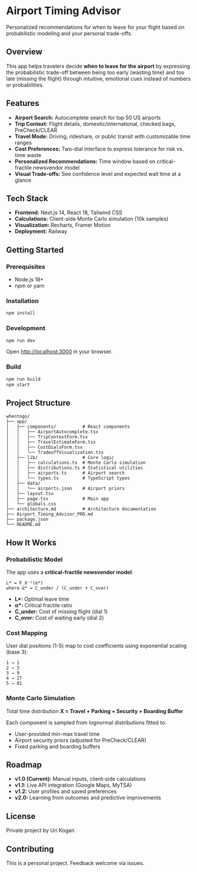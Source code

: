 # Airport Timing Advisor

Personalized recommendations for when to leave for your flight based on probabilistic modeling and your personal trade-offs.

## Overview

This app helps travelers decide **when to leave for the airport** by expressing the probabilistic trade-off between being too early (wasting time) and too late (missing the flight) through intuitive, emotional cues instead of numbers or probabilities.

## Features

- **Airport Search:** Autocomplete search for top 50 US airports
- **Trip Context:** Flight details, domestic/international, checked bags, PreCheck/CLEAR
- **Travel Mode:** Driving, rideshare, or public transit with customizable time ranges
- **Cost Preferences:** Two-dial interface to express tolerance for risk vs. time waste
- **Personalized Recommendations:** Time window based on critical-fractile newsvendor model
- **Visual Trade-offs:** See confidence level and expected wait time at a glance

## Tech Stack

- **Frontend:** Next.js 14, React 18, Tailwind CSS
- **Calculations:** Client-side Monte Carlo simulation (10k samples)
- **Visualization:** Recharts, Framer Motion
- **Deployment:** Railway

## Getting Started

### Prerequisites

- Node.js 18+
- npm or yarn

### Installation

```bash
npm install
```

### Development

```bash
npm run dev
```

Open [http://localhost:3000](http://localhost:3000) in your browser.

### Build

```bash
npm run build
npm start
```

## Project Structure

```
whentogo/
├── app/
│   ├── components/          # React components
│   │   ├── AirportAutocomplete.tsx
│   │   ├── TripContextForm.tsx
│   │   ├── TravelEstimateForm.tsx
│   │   ├── CostDialsForm.tsx
│   │   └── TradeoffVisualization.tsx
│   ├── lib/                 # Core logic
│   │   ├── calculations.ts  # Monte Carlo simulation
│   │   ├── distributions.ts # Statistical utilities
│   │   ├── airports.ts      # Airport search
│   │   └── types.ts         # TypeScript types
│   ├── data/
│   │   └── airports.json    # Airport priors
│   ├── layout.tsx
│   ├── page.tsx             # Main app
│   └── globals.css
├── architecture.md          # Architecture documentation
├── Airport_Timing_Advisor_PRD.md
├── package.json
└── README.md
```

## How It Works

### Probabilistic Model

The app uses a **critical-fractile newsvendor model**:

```
L* = F_X⁻¹(α*)
where α* = C_under / (C_under + C_over)
```

- **L\*:** Optimal leave time
- **α\*:** Critical fractile ratio
- **C_under:** Cost of missing flight (dial 1)
- **C_over:** Cost of waiting early (dial 2)

### Cost Mapping

User dial positions (1-5) map to cost coefficients using exponential scaling (base 3):

```
1 → 1
2 → 3
3 → 9
4 → 27
5 → 81
```

### Monte Carlo Simulation

Total time distribution **X = Travel + Parking + Security + Boarding Buffer**

Each component is sampled from lognormal distributions fitted to:
- User-provided min-max travel time
- Airport security priors (adjusted for PreCheck/CLEAR)
- Fixed parking and boarding buffers

## Roadmap

- **v1.0 (Current):** Manual inputs, client-side calculations
- **v1.1:** Live API integration (Google Maps, MyTSA)
- **v1.2:** User profiles and saved preferences
- **v2.0:** Learning from outcomes and predictive improvements

## License

Private project by Uri Kogan

## Contributing

This is a personal project. Feedback welcome via issues.
